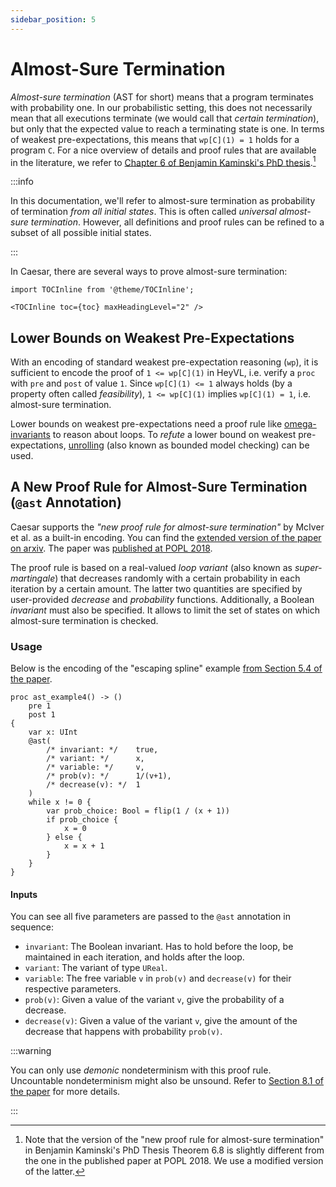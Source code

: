 ```yaml
---
sidebar_position: 5
---
```


# Almost-Sure Termination

_Almost-sure termination_ (AST for short) means that a program terminates with probability one.
In our probabilistic setting, this does not necessarily mean that all executions terminate (we would call that _certain termination_), but only that the expected value to reach a terminating state is one.
In terms of weakest pre-expectations, this means that `wp[C](1) = 1` holds for a program `C`.
For a nice overview of details and proof rules that are available in the literature, we refer to [Chapter 6 of Benjamin Kaminski's PhD thesis](https://publications.rwth-aachen.de/record/755408/files/755408.pdf#page=139).[^1]

:::info

In this documentation, we'll refer to almost-sure termination as probability of termination _from all initial states_.
This is often called _universal almost-sure termination_.
However, all definitions and proof rules can be refined to a subset of all possible initial states.

:::

In Caesar, there are several ways to prove almost-sure termination:

```mdx-code-block
import TOCInline from '@theme/TOCInline';

<TOCInline toc={toc} maxHeadingLevel="2" />
```

## Lower Bounds on Weakest Pre-Expectations

With an encoding of standard weakest pre-expectation reasoning (`wp`), it is sufficient to encode the proof of `1 <= wp[C](1)` in HeyVL, i.e. verify a `proc` with `pre` and `post` of value `1`.
Since `wp[C](1) <= 1` always holds (by a property often called _feasibility_), `1 <= wp[C](1)` implies `wp[C](1) = 1`, i.e. almost-sure termination.

Lower bounds on weakest pre-expectations need a proof rule like [omega-invariants](./omega-invariants.md) to reason about loops.
To _refute_ a lower bound on weakest pre-expectations, [unrolling](./unrolling.md) (also known as bounded model checking) can be used.

## A New Proof Rule for Almost-Sure Termination (`@ast` Annotation)

Caesar supports the _"new proof rule for almost-sure termination"_ by McIver et al. as a built-in encoding.
You can find the [extended version of the paper on arxiv](https://arxiv.org/pdf/1711.03588.pdf).
The paper was [published at POPL 2018](https://dl.acm.org/doi/10.1145/3158121).

The proof rule is based on a real-valued _loop variant_ (also known as _super-martingale_) that decreases randomly with a certain probability in each iteration by a certain amount.
The latter two quantities are specified by user-provided _decrease_ and _probability_ functions.
Additionally, a Boolean _invariant_ must also be specified.
It allows to limit the set of states on which almost-sure termination is checked.

### Usage

Below is the encoding of the "escaping spline" example [from Section 5.4 of the paper](https://dl.acm.org/doi/pdf/10.1145/3158121#page=18).

```heyvl
proc ast_example4() -> ()
    pre 1
    post 1
{
    var x: UInt
    @ast(
        /* invariant: */    true, 
        /* variant: */      x, 
        /* variable: */     v, 
        /* prob(v): */      1/(v+1), 
        /* decrease(v): */  1
    )
    while x != 0 {
        var prob_choice: Bool = flip(1 / (x + 1))
        if prob_choice {
            x = 0
        } else {
            x = x + 1
        }
    }
}
```

#### Inputs 

You can see all five parameters are passed to the `@ast` annotation in sequence:

 * `invariant`: The Boolean invariant. Has to hold before the loop, be maintained in each iteration, and holds after the loop.
 * `variant`: The variant of type `UReal`.
 * `variable`: The free variable `v` in `prob(v)` and `decrease(v)` for their respective parameters.
 * `prob(v)`: Given a value of the variant `v`, give the probability of a decrease.
 * `decrease(v)`: Given a value of the variant `v`, give the amount of the decrease that happens with probability `prob(v)`.


:::warning

You can only use _demonic_ nondeterminism with this proof rule.
Uncountable nondeterminism might also be unsound.
Refer to [Section 8.1 of the paper](https://dl.acm.org/doi/pdf/10.1145/3158121#page=25) for more details.

:::

[^1]: Note that the version of the "new proof rule for almost-sure termination" in Benjamin Kaminski's PhD Thesis Theorem 6.8 is slightly different from the one in the published paper at POPL 2018. We use a modified version of the latter.
